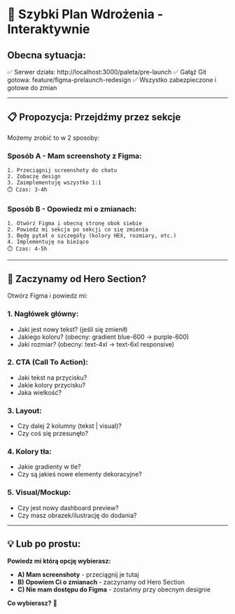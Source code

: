 # 🚀 Szybki Plan Wdrożenia - Interaktywnie

## Obecna sytuacja:
✅ Serwer działa: http://localhost:3000/paleta/pre-launch
✅ Gałąź Git gotowa: feature/figma-prelaunch-redesign
✅ Wszystko zabezpieczone i gotowe do zmian

---

## 📋 Propozycja: Przejdźmy przez sekcje

Możemy zrobić to w 2 sposoby:

### Sposób A - Mam screenshoty z Figma:
```
1. Przeciągnij screenshoty do chatu
2. Zobaczę design
3. Zaimplementuję wszystko 1:1
⏱️ Czas: 3-4h
```

### Sposób B - Opowiedz mi o zmianach:
```
1. Otwórz Figma i obecną stronę obok siebie
2. Powiedz mi sekcja po sekcji co się zmienia
3. Będę pytał o szczegóły (kolory HEX, rozmiary, etc.)
4. Implementuję na bieżąco
⏱️ Czas: 4-5h
```

---

## 🎯 Zaczynamy od Hero Section?

Otwórz Figma i powiedz mi:

### 1. **Nagłówek główny:**
- Jaki jest nowy tekst? (jeśli się zmienił)
- Jakiego koloru? (obecny: gradient blue-600 → purple-600)
- Jaki rozmiar? (obecny: text-4xl → text-6xl responsive)

### 2. **CTA (Call To Action):**
- Jaki tekst na przycisku?
- Jakie kolory przycisku?
- Jaka wielkość?

### 3. **Layout:**
- Czy dalej 2 kolumny (tekst | visual)?
- Czy coś się przesunęło?

### 4. **Kolory tła:**
- Jakie gradienty w tle?
- Czy są jakieś nowe elementy dekoracyjne?

### 5. **Visual/Mockup:**
- Czy jest nowy dashboard preview?
- Czy masz obrazek/ilustrację do dodania?

---

## 💡 Lub po prostu:

**Powiedz mi którą opcję wybierasz:**
- **A) Mam screenshoty** - przeciągnij je tutaj
- **B) Opowiem Ci o zmianach** - zaczynamy od Hero Section
- **C) Nie mam dostępu do Figma** - zostańmy przy obecnym designie

**Co wybierasz?** 🎨




